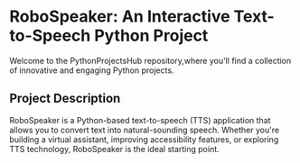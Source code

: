 # RoboSpeaker: An Interactive Text-to-Speech Python Project

Welcome to the PythonProjectsHub repository,where you'll find a collection of innovative and engaging Python projects.

## Project Description

RoboSpeaker is a Python-based text-to-speech (TTS) application that allows you to convert text into natural-sounding speech. Whether you're building a virtual assistant, improving accessibility features, or exploring TTS technology, RoboSpeaker is the ideal starting point.
